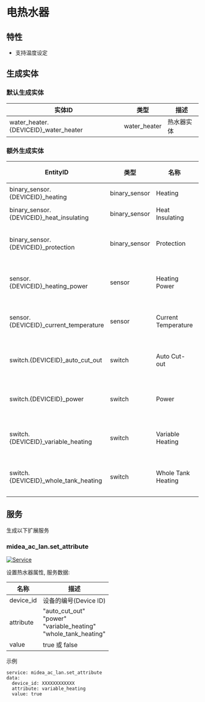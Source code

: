 # 电热水器
## 特性
- 支持温度设定

## 生成实体
### 默认生成实体
实体ID | 类型 | 描述
--- | --- | ---
water_heater.{DEVICEID}_water_heater | water_heater | 热水器实体

### 额外生成实体

EntityID | 类型 | 名称 | 描述
--- | --- | --- | --- 
binary_sensor.{DEVICEID}_heating | binary_sensor | Heating | 加热
binary_sensor.{DEVICEID}_heat_insulating | binary_sensor | Heat Insulating | 保温
binary_sensor.{DEVICEID}_protection | binary_sensor | Protection | 安全防护
sensor.{DEVICEID}_heating_power | sensor | Heating Power | 加热功率
sensor.{DEVICEID}_current_temperature | sensor | Current Temperature | 当前温度
switch.{DEVICEID}_auto_cut_out | switch | Auto Cut-out | 出水断电
switch.{DEVICEID}_power | switch | Power | 电源开关
switch.{DEVICEID}_variable_heating | switch | Variable Heating | 变频加热
switch.{DEVICEID}_whole_tank_heating | switch | Whole Tank Heating | 全胆速热


## 服务
生成以下扩展服务

### midea_ac_lan.set_attribute

[![Service](https://my.home-assistant.io/badges/developer_call_service.svg)](https://my.home-assistant.io/redirect/developer_call_service/?service=midea_ac_lan.set_attribute)

设置热水器属性, 服务数据:

名称 | 描述
--- | ---
device_id | 设备的编号(Device ID)
attribute | "auto_cut_out"<br />"power"<br />"variable_heating"<br/>"whole_tank_heating"
value | true 或 false

示例
```
service: midea_ac_lan.set_attribute
data:
  device_id: XXXXXXXXXXXX
  attribute: variable_heating
  value: true
```